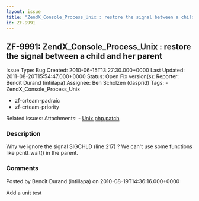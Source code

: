 ```yaml
---
layout: issue
title: "ZendX_Console_Process_Unix : restore the signal between a child and her parent"
id: ZF-9991
---
```


ZF-9991: ZendX\_Console\_Process\_Unix : restore the signal between a child and her parent
------------------------------------------------------------------------------------------

 Issue Type: Bug Created: 2010-06-15T13:27:30.000+0000 Last Updated: 2011-08-20T15:54:47.000+0000 Status: Open Fix version(s): 
 Reporter:  Benoît Durand (intiilapa)  Assignee:  Ben Scholzen (dasprid)  Tags: - ZendX\_Console\_Process\_Unix
- zf-crteam-padraic
- zf-crteam-priority
 
 Related issues: 
 Attachments: - [Unix.php.patch](/issues/secure/attachment/13256/Unix.php.patch)
 
### Description

Why we ignore the signal SIGCHLD (line 217) ? We can't use some functions like pcntl\_wait() in the parent.

 

 

### Comments

Posted by Benoît Durand (intiilapa) on 2010-08-19T14:36:16.000+0000

Add a unit test

 

 